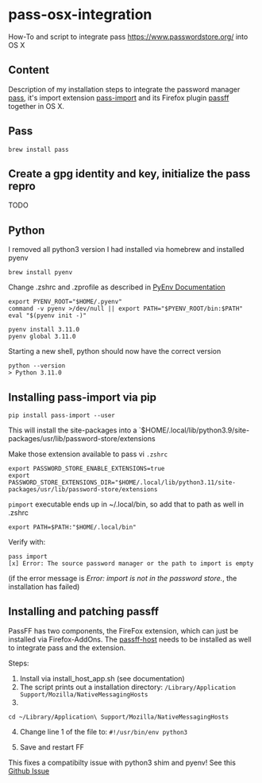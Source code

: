 # pass-osx-integration
How-To and script to integrate pass https://www.passwordstore.org/ into OS X

## Content

Description of my installation steps to integrate the password manager [pass](https://www.passwordstore.org/), it's import extension [pass-import](https://github.com/roddhjav/pass-import) and its Firefox plugin [passff](https://github.com/passff/passff) together in OS X.

## Pass

`brew install pass`


## Create a gpg identity and key, initialize the pass repro

TODO

## Python

I removed all python3 version I had installed via homebrew and installed pyenv

  `brew install pyenv`
  
Change .zshrc and .zprofile as described in [PyEnv Documentation](https://github.com/pyenv/pyenv#set-up-your-shell-environment-for-pyenv)

```
export PYENV_ROOT="$HOME/.pyenv"
command -v pyenv >/dev/null || export PATH="$PYENV_ROOT/bin:$PATH"
eval "$(pyenv init -)"
```

```
pyenv install 3.11.0
pyenv global 3.11.0
```

Starting a new shell, python should now have the correct version

```
python --version
> Python 3.11.0
```

## Installing pass-import via pip

`pip install pass-import --user`

This will install the site-packages into a `$HOME/.local/lib/python3.9/site-packages/usr/lib/password-store/extensions

Make those extension available to pass vi `.zshrc`

```
export PASSWORD_STORE_ENABLE_EXTENSIONS=true
export PASSWORD_STORE_EXTENSIONS_DIR="$HOME/.local/lib/python3.11/site-packages/usr/lib/password-store/extensions
```

`pimport` executable ends up in ~/.local/bin, so add that to path as well in .zshrc

```
export PATH=$PATH:"$HOME/.local/bin"
```

Verify with:
```
pass import
[x] Error: The source password manager or the path to import is empty
```

(if the error message is *Error: import is not in the password store.*, the installation has failed)

## Installing and patching passff

PassFF has two components, the FireFox extension, which can just be installed via Firefox-AddOns.
The [passff-host](https://github.com/passff/passff-host) needs to be installed as well to integrate pass and the extension.

Steps:
1. Install via install_host_app.sh (see documentation)
2. The script prints out a installation directory: `/Library/Application Support/Mozilla/NativeMessagingHosts`
3.
```
cd ~/Library/Application\ Support/Mozilla/NativeMessagingHosts
```
4. Change line 1 of the file to:
`#!/usr/bin/env python3`

5. Save and restart FF

This fixes a compatibilty issue with python3 shim and pyenv! See this [Github Issue](https://github.com/passff/passff-host/issues/57)



